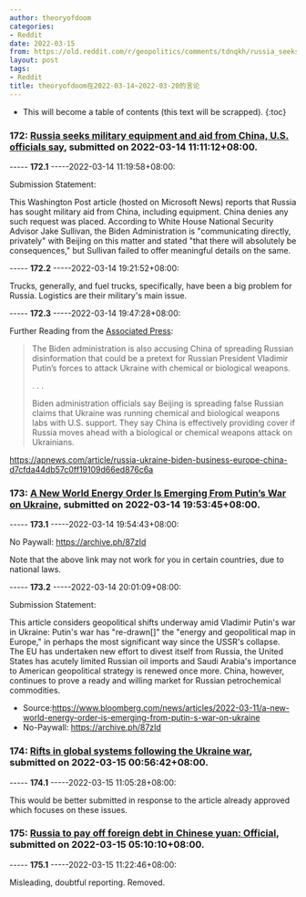 ```yaml
---
author: theoryofdoom
categories:
- Reddit
date: 2022-03-15
from: https://old.reddit.com/r/geopolitics/comments/tdnqkh/russia_seeks_military_equipment_and_aid_from/
layout: post
tags:
- Reddit
title: theoryofdoom在2022-03-14~2022-03-20的言论
---
```


* This will become a table of contents (this text will be scrapped).
{:toc}

### 172: [Russia seeks military equipment and aid from China, U.S. officials say](https://old.reddit.com/r/geopolitics/comments/tdnqkh/russia_seeks_military_equipment_and_aid_from/), submitted on 2022-03-14 11:11:12+08:00.

----- __172.1__ -----2022-03-14 11:19:58+08:00:

Submission Statement:  

This Washington Post article (hosted on Microsoft News) reports that Russia has sought military aid from China, including equipment.  China denies any such request was placed.  According to White House National Security Advisor Jake Sullivan, the Biden Administration is "communicating directly, privately" with Beijing on this matter and stated "that there will absolutely be consequences," but Sullivan failed to offer meaningful details on the same.

----- __172.2__ -----2022-03-14 19:21:52+08:00:

Trucks, generally, and fuel trucks, specifically, have been a big problem for Russia.  Logistics are their military's main issue.

----- __172.3__ -----2022-03-14 19:47:28+08:00:

Further Reading from the [Associated Press](https://apnews.com/article/russia-ukraine-biden-business-europe-china-d7cfda44db57c0ff19109d66ed876c6a): 

> The Biden administration is also accusing China of spreading Russian disinformation that could be a pretext for Russian President Vladimir Putin’s forces to attack Ukraine with chemical or biological weapons.
> 
> . . . 
> 
> Biden administration officials say Beijing is spreading false Russian claims that Ukraine was running chemical and biological weapons labs with U.S. support. They say China is effectively providing cover if Russia moves ahead with a biological or chemical weapons attack on Ukrainians.

https://apnews.com/article/russia-ukraine-biden-business-europe-china-d7cfda44db57c0ff19109d66ed876c6a

### 173: [A New World Energy Order Is Emerging From Putin’s War on Ukraine](https://old.reddit.com/r/geopolitics/comments/tdvqy4/a_new_world_energy_order_is_emerging_from_putins/), submitted on 2022-03-14 19:53:45+08:00.

----- __173.1__ -----2022-03-14 19:54:43+08:00:

No Paywall: https://archive.ph/87zId

Note that the above link may not work for you in certain countries, due to national laws.

----- __173.2__ -----2022-03-14 20:01:09+08:00:

Submission Statement:

This article considers geopolitical shifts underway amid Vladimir Putin's war in Ukraine: Putin's war has "re-drawn[]" the "energy and geopolitical map in Europe," in perhaps the most significant way since the USSR's collapse.  The EU has undertaken new effort to divest itself from Russia, the United States has acutely limited Russian oil imports and Saudi Arabia's importance to American geopolitical strategy is renewed once more.  China, however, continues to prove a ready and willing market for Russian petrochemical commodities.  

* Source:https://www.bloomberg.com/news/articles/2022-03-11/a-new-world-energy-order-is-emerging-from-putin-s-war-on-ukraine 
* No-Paywall: https://archive.ph/87zId

### 174: [Rifts in global systems following the Ukraine war](https://old.reddit.com/r/geopolitics/comments/te23x5/rifts_in_global_systems_following_the_ukraine_war/), submitted on 2022-03-15 00:56:42+08:00.

----- __174.1__ -----2022-03-15 11:05:28+08:00:

This would be better submitted in response to the article already approved which focuses on these issues.

### 175: [Russia to pay off foreign debt in Chinese yuan: Official](https://old.reddit.com/r/geopolitics/comments/te7wug/russia_to_pay_off_foreign_debt_in_chinese_yuan/), submitted on 2022-03-15 05:10:10+08:00.

----- __175.1__ -----2022-03-15 11:22:46+08:00:

Misleading, doubtful reporting.  Removed.

